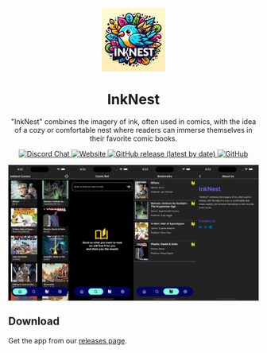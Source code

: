 <p align="center">
  <img src="./.github/readme-images/icon.png" align="center" width="128" />
<p>
  
<h1 align="center">
  InkNest
</h1>
<p align="center">
  "InkNest" combines the imagery of ink, often used in comics, with the idea of a cozy or comfortable nest where readers can immerse themselves in their favorite comic books.
</p>

<div align="center">
  <a href="https://discord.gg/WYwJefvWNT">
    <img alt="Discord Chat" src="https://img.shields.io/discord/1281938822275403817.svg?logo=discord&logoColor=white&logoWidth=20&labelColor=7289DA&label=Discord&color=17cf48">
  </a>
  <a href="https://p2devs.github.io/InkNest/">
    <img alt="Website" src="https://img.shields.io/badge/Website-000000?style=flat&logo=googlechrome&logoColor=white" >
  </a>
  <a href="https://github.com/p2devs/InkNest/releases/latest">
    <img alt="GitHub release (latest by date)" src="https://img.shields.io/github/v/release/p2devs/InkNest">
  </a>
  <a href="https://github.com/p2devs/InkNest/blob/main/LICENSE">
    <img alt="GitHub" src="https://img.shields.io/github/license/p2devs/InkNest">
  </a>
</div>

<p align="center">
  <img src="./.github/readme-images/screenshot.png" align="center" />
</p>

## Download
Get the app from our [releases page](https://github.com/p2devs/InkNest/releases).
